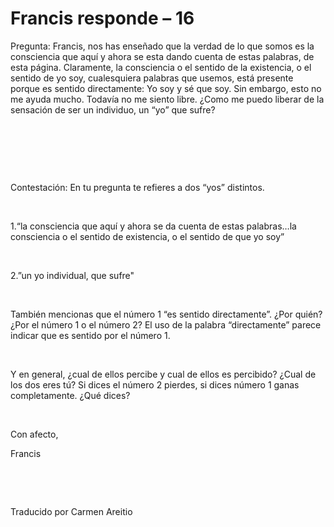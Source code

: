 # Francis responde – 16



  







Pregunta: Francis, nos has ense&ntilde;ado que la verdad de lo que somos es la consciencia que aqu&iacute; y ahora se esta dando cuenta de estas palabras, de esta p&aacute;gina. Claramente, la consciencia o el sentido de la existencia, o el sentido de yo soy, cualesquiera palabras que usemos, est&aacute; presente porque&nbsp;es sentido&nbsp;directamente: Yo soy y s&eacute; que soy. Sin embargo, esto no me ayuda mucho.&nbsp;Todav&iacute;a&nbsp;no me siento libre. &iquest;Como me puedo liberar de la sensaci&oacute;n de ser un individuo, un &ldquo;yo&rdquo; que sufre?





&nbsp;





&nbsp;





&nbsp;





Contestaci&oacute;n: En tu pregunta te&nbsp;refieres&nbsp;a dos &ldquo;yos&rdquo; distintos.





&nbsp;





1.&ldquo;la consciencia que aqu&iacute; y ahora se da cuenta de estas palabras&hellip;la consciencia o el sentido de existencia, o el sentido de que yo soy&rdquo;





&nbsp;





2.&rdquo;un&nbsp;yo individual, que sufre&quot;





&nbsp;





Tambi&eacute;n mencionas que el n&uacute;mero 1 &ldquo;es&nbsp;sentido&nbsp;directamente&rdquo;. &iquest;Por qui&eacute;n? &iquest;Por el n&uacute;mero 1 o el n&uacute;mero 2? El uso de la palabra &ldquo;directamente&rdquo; parece indicar que es sentido por el n&uacute;mero 1.





&nbsp;





Y en general, &iquest;cual de ellos percibe y cual de ellos es percibido? &iquest;Cual de los dos eres t&uacute;? Si dices el n&uacute;mero 2 pierdes, si dices n&uacute;mero 1 ganas completamente. &iquest;Qu&eacute; dices?





&nbsp;





Con afecto,





Francis





&nbsp;





&nbsp;





Traducido por Carmen Areitio






